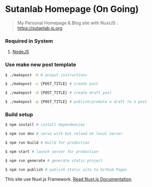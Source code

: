 # Sutanlab Homepage (On Going)

> My Personal Homepage & Blog site with NuxtJS : https://sutanlab.js.org

### Required in System
1. [NodeJS](https://nodejs.org/en/download/) 

### Use make new post template
``` bash
$ ./makepost -h # output instructions

$ ./makepost -c {POST_TITLE} # create post

$ ./makepost -d {POST_TITLE} # create draft post

$ ./makepost -p {POST_TITLE} # publish/promote a draft to a post
```

### Build setup
``` bash
$ npm install # install dependencies

$ npm run dev # serve with hot reload at local server

$ npm run build # build for production

$ npm start # launch server for production

$ npm run generate # generate static project

$ npm run publish # publish static site to Github Pages
```

This site use Nuxt.js Framework. [Read Nuxt.js Documentation](https://nuxtjs.org).
